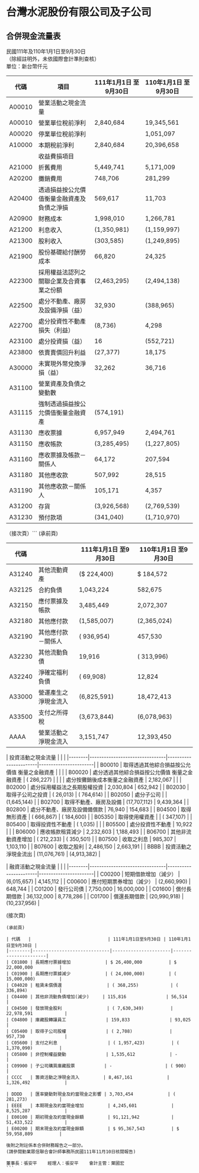 # 台灣水泥股份有限公司及子公司
## 合併現金流量表

民國111年及110年1月1日至9月30日  
（除經註明外，未依國際會計準則查核）  
單位：新台幣仟元

| 代碼   | 項目                                                                 | 111年1月1日 至9月30日 | 110年1月1日 至9月30日 |
|--------|----------------------------------------------------------------------|-----------------------|-----------------------|
| A00010 | 營業活動之現金流量                                                   |                       |                       |
| A00010 | 營業單位稅前淨利                                                     | 2,840,684             | 19,345,561            |
| A00020 | 停業單位稅前淨利                                                     |                       | 1,051,097             |
| A10000 | 本期稅前淨利                                                         | 2,840,684             | 20,396,658            |
|        | 收益費損項目                                                         |                       |                       |
| A21000 | 折舊費用                                                             | 5,449,741             | 5,171,009             |
| A20200 | 攤銷費用                                                             | 748,706               | 281,299               |
| A20400 | 透過損益按公允價值衡量金融資產及負債之淨損                           | 569,617               | 11,703                |
| A20900 | 財務成本                                                             | 1,998,010             | 1,266,781             |
| A21200 | 利息收入                                                             | (1,350,981)           | (1,159,997)           |
| A21300 | 股利收入                                                             | (303,585)             | (1,249,895)           |
| A21900 | 股份基礎給付酬勞成本                                                 | 66,820                | 24,325                |
| A22300 | 採用權益法認列之關聯企業及合資事業之份額                             | (2,463,295)           | (2,494,138)           |
| A22500 | 處分不動產、廠房及設備淨損（益）                                     | 32,930                | (388,965)             |
| A22700 | 處分投資性不動產損失（利益）                                         | (8,736)               | 4,298                 |
| A23100 | 處分投資損（益）                                                     | 16                   | (552,721)             |
| A23800 | 依賣賣價回升利益                                                     | (27,377)              | 18,175                |
| A30000 | 未實現外幣兌換淨損（益）                                             | 32,262                | 36,716                |
| A31100 | 營業資產及負債之變動數                                               |                       |                       |
| A31115 | 強制透過損益按公允價值衡量金融資產                                   | (574,191)             |                       |
| A31130 | 應收票據                                                             | 6,957,949             | 2,494,761             |
| A31150 | 應收帳款                                                             | (3,285,495)           | (1,227,805)           |
| A31160 | 應收票據及帳款－關係人                                               | 64,172                | 207,594               |
| A31180 | 其他應收款                                                           | 507,992               | 28,515                |
| A31190 | 其他應收款－關係人                                                   | 105,171               | 4,357                 |
| A31200 | 存貨                                                                 | (3,926,568)           | (2,769,539)           |
| A31230 | 預付款項                                                             | (341,040)             | (1,710,970)           |

（接次頁）```
(承前頁)

| 代碼   |                                | 111年1月1日 至9月30日 | 110年1月1日 至9月30日 |
|--------|--------------------------------|-----------------------|-----------------------|
| A31240 | 其他流動資產                    | ($   224,400)         | $   184,572           |
| A32125 | 合約負債                        | 1,043,224             | 582,675               |
| A32150 | 應付票據及帳款                  | 3,485,449             | 2,072,307             |
| A32180 | 其他應付款                      | (1,585,007)           | (2,365,024)           |
| A32190 | 其他應付款－關係人              | (   936,954)          | 457,530               |
| A32230 | 其他流動負債                    | 19,916                | (   313,996)          |
| A32240 | 淨確定福利負債                  | (    69,908)          | 12,824                |
| A33000 | 營運產生之淨現金流入            | (6,825,591)           | 18,472,413            |
| A33500 | 支付之所得稅                    | (3,673,844)           | (6,078,963)           |
| AAAA  | 營業活動之淨現金流入            | 3,151,747             | 12,393,450            |

| 投資活動之現金流量                      |                       |                       |
|--------|--------------------------------|-----------------------|-----------------------|
| B00010 | 取得透過其他綜合損益按公允價值 衡量之金融資產          |                       |                       |
| B00020 | 處分透過其他綜合損益按公允價值 衡量之金融資產          | (   286,227)          |                       |
|        | 處分按攤銷後成本衡量之金融資產 | 2,182,067             |                       |
| B02000 | 處分採用權益法之長期股權投資    | 2,030,804             | 652,942               |
| B02030 | 取得子公司之投資                | (    26,013)          | (   764,614)          |
| B02050 | 處分子公司                      |                       | (1,645,144)           |
| B02700 | 取得不動產、廠房及設備          | (17,707,112)          | 9,439,364             |
| B02800 | 處分不動產、廠房及設備備償款    | 76,940                | 154,683               |
| B04500 | 取得無形資產                    | (   666,867)          | (   184,600)          |
| B05350 | 取得使用權資產                  |                       | (   347,107)          |
| B05400 | 取得投資性不動產                | (     1,035)          |                       |
| B05500 | 處分投資性不動產                | 10,922                |                       |
| B06000 | 應收帳款租賃減少                | 2,232,603             | 1,188,493             |
| B06700 | 其他非流動資產增加              | (   212,233)          | (   350,501)          |
| B07500 | 收取之利息                      | 985,307               | 1,103,110             |
| B07600 | 收取之股利                      | 2,486,150             | 2,663,191             |
| BBBB  | 投資活動之淨現金流出            | (11,076,761)          | (4,913,382)           |

| 融資活動之現金流量                      |                       |                       |
|--------|--------------------------------|-----------------------|-----------------------|
| C00200 | 短期借款增加（減少）            | (6,015,657)           | 4,145,112             |
| C00600 | 應付短期票券增加（減少）        | (2,660,990)           | 648,744               |
| C01200 | 發行公司債                      | 7,750,000             | 16,000,000            |
| C01600 | 償付長期借款                    | 36,132,000            | 8,778,286             |
| C01700 | 償還長期借款                    | (20,990,918)          | (10,237,956)          |

(接次頁)
``````
(承前頁)

| 代碼   |                             | 111年1月1日至9月30日 | 110年1月1日至9月30日 |
|--------|-----------------------------|----------------------|----------------------|
| C01800 | 長期應付票據增加             | $ 26,400,000          | $ 22,000,000          |
| C01900 | 長期應付票據減少             | ( 24,000,000)         | ( 15,000,000)         |
| C04020 | 租賃未償債還                 | ( 368,255)            | ( 336,894)            |
| C04400 | 其他非流動負債增加(減少)     | 115,816               | 56,514                |
| C04500 | 發放現金股利                 | ( 7,630,349)          | 22,978,591            |
| C04800 | 庫藏股轉讓員工               | 159,833               | 93,025                |
| C05400 | 取得子公司股權               | ( 2,708)              | 957,730               |
| C05600 | 支付之利息                   | ( 1,957,423)          | ( 1,370,090)          |
| C05800 | 非控制權益變動               | 1,535,612             | -                     |
| C09900 | 子公司購買庫藏股票           | -                    | ( 900)                |
| CCCC   | 籌資活動之淨現金流入         | 8,467,161             | 1,326,492             |

| DDDD   | 匯率變動對現金及約當現金之影響 | 3,703,454             | ( 281,273)            |
| EEEE   | 本期現金及約當現金增加         | 4,245,601             | 8,525,287             |
| E00100 | 期初現金及約當現金餘額         | 91,121,942            | 51,433,522            |
| E00200 | 期末現金及約當現金餘額         | $ 95,367,543          | $ 59,958,809          |

後附之附註係本合併財務報告之一部分。
(請參閱勤業眾信聯合會計師事務所民國111年11月10日核閱報告)

董事長：張安平    經理人：張安平    會計主管：葉國宏
```